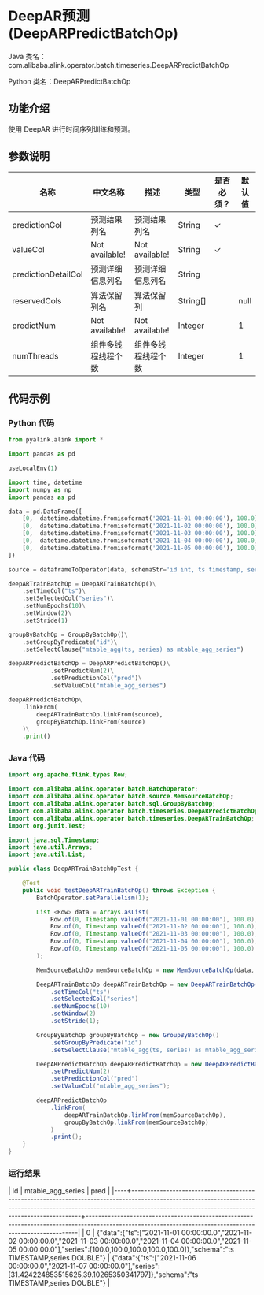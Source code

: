 # DeepAR预测 (DeepARPredictBatchOp)
Java 类名：com.alibaba.alink.operator.batch.timeseries.DeepARPredictBatchOp

Python 类名：DeepARPredictBatchOp


## 功能介绍
使用 DeepAR 进行时间序列训练和预测。

## 参数说明

| 名称 | 中文名称 | 描述 | 类型 | 是否必须？ | 默认值 |
| --- | --- | --- | --- | --- | --- |
| predictionCol | 预测结果列名 | 预测结果列名 | String | ✓ |  |
| valueCol | Not available! | Not available! | String | ✓ |  |
| predictionDetailCol | 预测详细信息列名 | 预测详细信息列名 | String |  |  |
| reservedCols | 算法保留列名 | 算法保留列 | String[] |  | null |
| predictNum | Not available! | Not available! | Integer |  | 1 |
| numThreads | 组件多线程线程个数 | 组件多线程线程个数 | Integer |  | 1 |

## 代码示例
### Python 代码
```python
from pyalink.alink import *

import pandas as pd

useLocalEnv(1)

import time, datetime
import numpy as np
import pandas as pd

data = pd.DataFrame([
    [0,  datetime.datetime.fromisoformat('2021-11-01 00:00:00'), 100.0],
    [0,  datetime.datetime.fromisoformat('2021-11-02 00:00:00'), 100.0],
    [0,  datetime.datetime.fromisoformat('2021-11-03 00:00:00'), 100.0],
    [0,  datetime.datetime.fromisoformat('2021-11-04 00:00:00'), 100.0],
    [0,  datetime.datetime.fromisoformat('2021-11-05 00:00:00'), 100.0]
])

source = dataframeToOperator(data, schemaStr='id int, ts timestamp, series double', op_type='batch')

deepARTrainBatchOp = DeepARTrainBatchOp()\
    .setTimeCol("ts")\
    .setSelectedCol("series")\
    .setNumEpochs(10)\
    .setWindow(2)\
    .setStride(1)

groupByBatchOp = GroupByBatchOp()\
    .setGroupByPredicate("id")\
    .setSelectClause("mtable_agg(ts, series) as mtable_agg_series")

deepARPredictBatchOp = DeepARPredictBatchOp()\
            .setPredictNum(2)\
            .setPredictionCol("pred")\
            .setValueCol("mtable_agg_series")

deepARPredictBatchOp\
    .linkFrom(
        deepARTrainBatchOp.linkFrom(source),
        groupByBatchOp.linkFrom(source)
    )\
    .print()
```
### Java 代码

```java
import org.apache.flink.types.Row;

import com.alibaba.alink.operator.batch.BatchOperator;
import com.alibaba.alink.operator.batch.source.MemSourceBatchOp;
import com.alibaba.alink.operator.batch.sql.GroupByBatchOp;
import com.alibaba.alink.operator.batch.timeseries.DeepARPredictBatchOp;
import com.alibaba.alink.operator.batch.timeseries.DeepARTrainBatchOp;
import org.junit.Test;

import java.sql.Timestamp;
import java.util.Arrays;
import java.util.List;

public class DeepARTrainBatchOpTest {

	@Test
	public void testDeepARTrainBatchOp() throws Exception {
		BatchOperator.setParallelism(1);

		List <Row> data = Arrays.asList(
			Row.of(0, Timestamp.valueOf("2021-11-01 00:00:00"), 100.0),
			Row.of(0, Timestamp.valueOf("2021-11-02 00:00:00"), 100.0),
			Row.of(0, Timestamp.valueOf("2021-11-03 00:00:00"), 100.0),
			Row.of(0, Timestamp.valueOf("2021-11-04 00:00:00"), 100.0),
			Row.of(0, Timestamp.valueOf("2021-11-05 00:00:00"), 100.0)
		);

		MemSourceBatchOp memSourceBatchOp = new MemSourceBatchOp(data, "id int, ts timestamp, series double");

		DeepARTrainBatchOp deepARTrainBatchOp = new DeepARTrainBatchOp()
			.setTimeCol("ts")
			.setSelectedCol("series")
			.setNumEpochs(10)
			.setWindow(2)
			.setStride(1);

		GroupByBatchOp groupByBatchOp = new GroupByBatchOp()
			.setGroupByPredicate("id")
			.setSelectClause("mtable_agg(ts, series) as mtable_agg_series");

		DeepARPredictBatchOp deepARPredictBatchOp = new DeepARPredictBatchOp()
			.setPredictNum(2)
			.setPredictionCol("pred")
			.setValueCol("mtable_agg_series");

		deepARPredictBatchOp
			.linkFrom(
				deepARTrainBatchOp.linkFrom(memSourceBatchOp),
				groupByBatchOp.linkFrom(memSourceBatchOp)
			)
			.print();
	}
}
```

### 运行结果
| id | mtable_agg_series                                                                                                                                                                                                        | pred                                                                                                                                                    |
|----+--------------------------------------------------------------------------------------------------------------------------------------------------------------------------------------------------------------------------+---------------------------------------------------------------------------------------------------------------------------------------------------------|
|  0 | {"data":{"ts":["2021-11-01 00:00:00.0","2021-11-02 00:00:00.0","2021-11-03 00:00:00.0","2021-11-04 00:00:00.0","2021-11-05 00:00:00.0"],"series":[100.0,100.0,100.0,100.0,100.0]},"schema":"ts TIMESTAMP,series DOUBLE"} | {"data":{"ts":["2021-11-06 00:00:00.0","2021-11-07 00:00:00.0"],"series":[31.424224853515625,39.10265350341797]},"schema":"ts TIMESTAMP,series DOUBLE"} |
